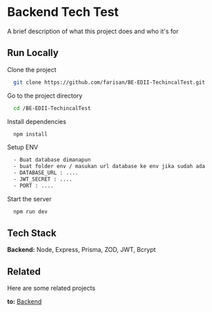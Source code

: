 
# Backend Tech Test

A brief description of what this project does and who it's for


## Run Locally

Clone the project

```bash
  git clone https://github.com/farisan/BE-EDII-TechincalTest.git
```

Go to the project directory

```bash
  cd /BE-EDII-TechincalTest
```

Install dependencies

```bash
  npm install
```

Setup ENV

```bash
  - Buat database dimanapun
  - buat folder env / masukan url database ke env jika sudah ada
  - DATABASE_URL : ....
  - JWT_SECRET : ....
  - PORT : ....
```

Start the server

```bash
  npm run dev
```


## Tech Stack

**Backend:** Node, Express, Prisma, ZOD, JWT, Bcrypt



## Related

Here are some related projects

**to:** [Backend](https://github.com/farisan/FE-EDII-TechincalTest.git)

